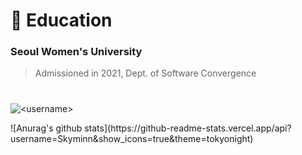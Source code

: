 # :school: Education
### Seoul Women's University 
> Admissioned in 2021, Dept. of Software Convergence
> #
<p><img align="center" src="https://github-readme-stats.vercel.app/api/top-langs?username=Skyminn&show_icons=true&locale=en&layout=compact" alt="<username>" /></p>
![Anurag's github stats](https://github-readme-stats.vercel.app/api?username=Skyminn&show_icons=true&theme=tokyonight)
